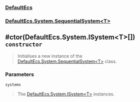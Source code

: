 ### [DefaultEcs](./DefaultEcs.md 'DefaultEcs')
### [DefaultEcs.System.SequentialSystem&lt;T&gt;](./DefaultEcs-System-SequentialSystem-T-.md 'DefaultEcs.System.SequentialSystem&lt;T&gt;')
## #ctor(DefaultEcs.System.ISystem&lt;T&gt;[]) `constructor`
>Initialises a new instance of the [DefaultEcs.System.SequentialSystem&lt;T&gt;](./DefaultEcs-System-SequentialSystem-T-.md 'DefaultEcs.System.SequentialSystem&lt;T&gt;') class.
### Parameters

<a name='DefaultEcs-System-SequentialSystem-T---ctor(DefaultEcs-System-ISystem-T---)-systems'></a>
`systems`
>The [DefaultEcs.System.ISystem&lt;T&gt;](./DefaultEcs-System-ISystem-T-.md 'DefaultEcs.System.ISystem&lt;T&gt;') instances.
